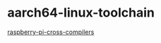 # aarch64-linux-toolchain

[raspberry-pi-cross-compilers](https://github.com/abhiTronix/raspberry-pi-cross-compilers)
